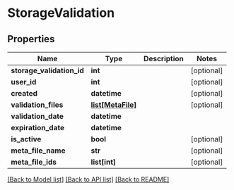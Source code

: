 # StorageValidation

## Properties
Name | Type | Description | Notes
------------ | ------------- | ------------- | -------------
**storage_validation_id** | **int** |  | [optional] 
**user_id** | **int** |  | [optional] 
**created** | **datetime** |  | [optional] 
**validation_files** | [**list[MetaFile]**](MetaFile.md) |  | [optional] 
**validation_date** | **datetime** |  | 
**expiration_date** | **datetime** |  | 
**is_active** | **bool** |  | [optional] 
**meta_file_name** | **str** |  | [optional] 
**meta_file_ids** | **list[int]** |  | [optional] 

[[Back to Model list]](../README.md#documentation-for-models) [[Back to API list]](../README.md#documentation-for-api-endpoints) [[Back to README]](../README.md)


